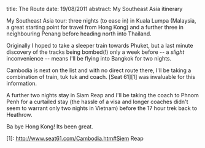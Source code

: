 title: The Route
date: 19/08/2011
abstract: My Southeast Asia itinerary

My Southeast Asia tour: three nights (to ease in) in Kuala Lumpa (Malaysia, a
great starting point for travel from Hong Kong) and a further three in
neighbouring Penang before heading north into Thailand.

Originally I hoped to take a sleeper train towards Phuket, but a last minute
discovery of the tracks being bombed(!) only a week before -- a *slight*
inconvenience -- means I'll be flying into Bangkok for two nights.

Cambodia is next on the list and with no direct route there, I'll be taking a
combination of train, tuk tuk and coach. [Seat 61][1] was invaluable for this
information.

A further two nights stay in Siam Reap and I'll be taking the coach to Phnom
Penh for a curtailed stay (the hassle of a visa and longer coaches didn't seem
to warrant only two nights in Vietnam) before the 17 hour trek back to Heathrow.

Ba bye Hong Kong! Its been great.

  [1]: http://www.seat61.com/Cambodia.htm#Siem Reap
